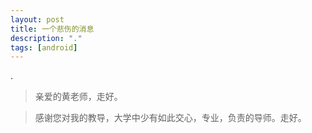 ```yaml
---
layout: post
title: 一个悲伤的消息
description: "."
tags: [android]
---
```



.<!--more-->

>亲爱的黄老师，走好。


>感谢您对我的教导，大学中少有如此交心，专业，负责的导师。走好。